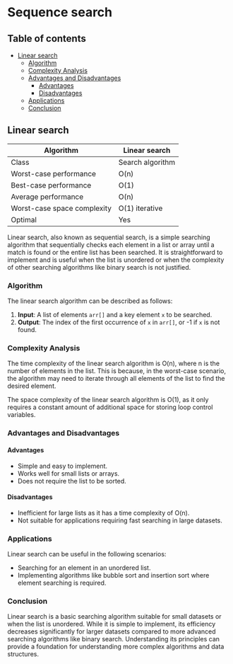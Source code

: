 # Sequence search

## Table of contents

- [Linear search](#linear-search)
   * [Algorithm](#algorithm)
   * [Complexity Analysis](#complexity-analysis)
   * [Advantages and Disadvantages](#advantages-and-disadvantages)
      + [Advantages](#advantages)
      + [Disadvantages](#disadvantages)
   * [Applications](#applications)
   * [Conclusion](#conclusion)

## Linear search

| Algorithm                   | Linear search    |
|-----------------------------|------------------|
| Class                       | Search algorithm |
| Worst-case performance      | O(n)             |
| Best-case performance       | O(1)             |
| Average performance         | O(n)             |
| Worst-case space complexity | O(1) iterative   |
| Optimal                     | Yes              |

Linear search, also known as sequential search, is a simple searching algorithm that sequentially checks each element in a list or array until a match is found or the entire list has been searched. It is straightforward to implement and is useful when the list is unordered or when the complexity of other searching algorithms like binary search is not justified.

### Algorithm

The linear search algorithm can be described as follows:

1. **Input**: A list of elements `arr[]` and a key element `x` to be searched.
2. **Output**: The index of the first occurrence of `x` in `arr[]`, or -1 if `x` is not found.

### Complexity Analysis

The time complexity of the linear search algorithm is O(n), where n is the number of elements in the list. This is because, in the worst-case scenario, the algorithm may need to iterate through all elements of the list to find the desired element.

The space complexity of the linear search algorithm is O(1), as it only requires a constant amount of additional space for storing loop control variables.

### Advantages and Disadvantages

#### Advantages

- Simple and easy to implement.
- Works well for small lists or arrays.
- Does not require the list to be sorted.

#### Disadvantages

- Inefficient for large lists as it has a time complexity of O(n).
- Not suitable for applications requiring fast searching in large datasets.

### Applications

Linear search can be useful in the following scenarios:

- Searching for an element in an unordered list.
- Implementing algorithms like bubble sort and insertion sort where element searching is required.

### Conclusion

Linear search is a basic searching algorithm suitable for small datasets or when the list is unordered. While it is simple to implement, its efficiency decreases significantly for larger datasets compared to more advanced searching algorithms like binary search. Understanding its principles can provide a foundation for understanding more complex algorithms and data structures.
